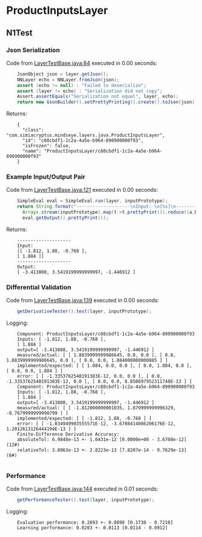 # ProductInputsLayer
## N1Test
### Json Serialization
Code from [LayerTestBase.java:84](../../../../../../../../../MindsEye/src/test/java/com/simiacryptus/mindseye/layers/LayerTestBase.java#L84) executed in 0.00 seconds: 
```java
    JsonObject json = layer.getJson();
    NNLayer echo = NNLayer.fromJson(json);
    assert (echo != null) : "Failed to deserialize";
    assert (layer != echo) : "Serialization did not copy";
    Assert.assertEquals("Serialization not equal", layer, echo);
    return new GsonBuilder().setPrettyPrinting().create().toJson(json);
```

Returns: 

```
    {
      "class": "com.simiacryptus.mindseye.layers.java.ProductInputsLayer",
      "id": "c88cbdf1-1c2a-4a5e-b964-890900000f93",
      "isFrozen": false,
      "name": "ProductInputsLayer/c88cbdf1-1c2a-4a5e-b964-890900000f93"
    }
```



### Example Input/Output Pair
Code from [LayerTestBase.java:121](../../../../../../../../../MindsEye/src/test/java/com/simiacryptus/mindseye/layers/LayerTestBase.java#L121) executed in 0.00 seconds: 
```java
    SimpleEval eval = SimpleEval.run(layer, inputPrototype);
    return String.format("--------------------\nInput: \n[%s]\n--------------------\nOutput: \n%s",
      Arrays.stream(inputPrototype).map(t->t.prettyPrint()).reduce((a,b)->a+",\n"+b).get(),
      eval.getOutput().prettyPrint());
```

Returns: 

```
    --------------------
    Input: 
    [[ -1.812, 1.88, -0.768 ],
    [ 1.884 ]]
    --------------------
    Output: 
    [ -3.413808, 3.5419199999999997, -1.446912 ]
```



### Differential Validation
Code from [LayerTestBase.java:139](../../../../../../../../../MindsEye/src/test/java/com/simiacryptus/mindseye/layers/LayerTestBase.java#L139) executed in 0.00 seconds: 
```java
    getDerivativeTester().test(layer, inputPrototype);
```
Logging: 
```
    Component: ProductInputsLayer/c88cbdf1-1c2a-4a5e-b964-890900000f93
    Inputs: [ -1.812, 1.88, -0.768 ],
    [ 1.884 ]
    output=[ -3.413808, 3.5419199999999997, -1.446912 ]
    measured/actual: [ [ 1.8839999999986645, 0.0, 0.0 ], [ 0.0, 1.8839999999986645, 0.0 ], [ 0.0, 0.0, 1.884000000000885 ] ]
    implemented/expected: [ [ 1.884, 0.0, 0.0 ], [ 0.0, 1.884, 0.0 ], [ 0.0, 0.0, 1.884 ] ]
    error: [ [ -1.3353762540191383E-12, 0.0, 0.0 ], [ 0.0, -1.3353762540191383E-12, 0.0 ], [ 0.0, 0.0, 8.850697952311748E-13 ] ]
    Component: ProductInputsLayer/c88cbdf1-1c2a-4a5e-b964-890900000f93
    Inputs: [ -1.812, 1.88, -0.768 ],
    [ 1.884 ]
    output=[ -3.413808, 3.5419199999999997, -1.446912 ]
    measured/actual: [ [ -1.812000000001035, 1.879999999996329, -0.7679999999998799 ] ]
    implemented/expected: [ [ -1.812, 1.88, -0.768 ] ]
    error: [ [ -1.034949903555571E-12, -3.6708414086206176E-12, 1.2012613126444194E-13 ] ]
    Finite-Difference Derivative Accuracy:
    absoluteTol: 6.9848e-13 +- 1.0431e-12 [0.0000e+00 - 3.6708e-12] (12#)
    relativeTol: 3.8063e-13 +- 2.8223e-13 [7.8207e-14 - 9.7629e-13] (6#)
    
```

### Performance
Code from [LayerTestBase.java:144](../../../../../../../../../MindsEye/src/test/java/com/simiacryptus/mindseye/layers/LayerTestBase.java#L144) executed in 0.01 seconds: 
```java
    getPerformanceTester().test(layer, inputPrototype);
```
Logging: 
```
    Evaluation performance: 0.2693 +- 0.0898 [0.1738 - 0.7210]
    Learning performance: 0.0203 +- 0.0113 [0.0114 - 0.0912]
    
```

